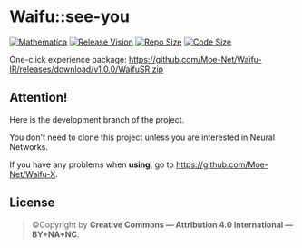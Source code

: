 # Waifu::see-you

[![Mathematica](https://img.shields.io/badge/Mathematica-%3E%3D11.3.5-brightgreen.svg)](https://www.wolfram.com/mathematica/)
[![Release Vision](https://img.shields.io/badge/release-v1.2.x-ff69b4.svg)](https://github.com/Moe-Net/Waifu-CU/releases)
[![Repo Size](https://img.shields.io/github/repo-size/Moe-Net/Waifu-IR.svg)](https://github.com/Moe-Net/Waifu-CU.git)
[![Code Size](https://img.shields.io/github/languages/code-size/Moe-Net/Waifu-IR.svg)](https://github.com/Moe-Net/Waifu-CU.git)

One-click experience package: https://github.com/Moe-Net/Waifu-IR/releases/download/v1.0.0/WaifuSR.zip

## Attention!

Here is the development branch of the project.

You don't need to clone this project unless you are interested in Neural Networks.

If you have any problems when **using**, go to https://github.com/Moe-Net/Waifu-X.

## License

> ©Copyright by **Creative Commons — Attribution 4.0 International — BY+NA+NC**.